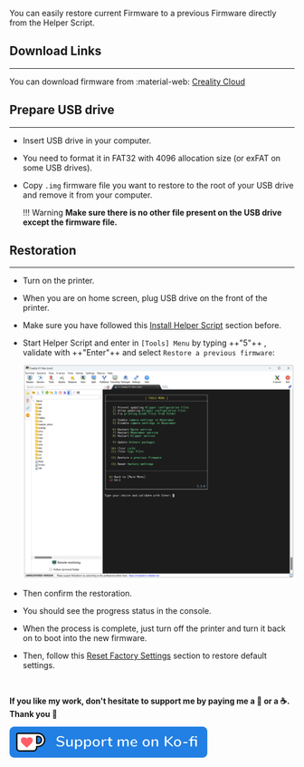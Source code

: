 You can easily restore current Firmware to a previous Firmware directly from the Helper Script.

## Download Links
<hr>

You can download firmware from :material-web: [Creality Cloud](https://www.crealitycloud.com/software-firmware/firmware/flagship-series)


## Prepare USB drive
<hr>

- Insert USB drive in your computer.

- You need to format it in FAT32 with 4096 allocation size (or exFAT on some USB drives).

- Copy `.img` firmware file you want to restore to the root of your USB drive and remove it from your computer.

    !!! Warning
        **Make sure there is no other file present on the USB drive except the firmware file.**


## Restoration
<hr>

- Turn on the printer.

- When you are on home screen, plug USB drive on the front of the printer.

- Make sure you have followed this <a href="../../helper-script/helper-script-installation">Install Helper Script</a> section before.

- Start Helper Script and enter in `[Tools] Menu` by typing ++"5"++ , validate with ++"Enter"++ and select `Restore a previous firmware`:

    <img width="900" src="../../assets/img/Creality-Helper-Script/Tools_Menu.png">

- Then confirm the restoration.

- You should see the progress status in the console.

- When the process is complete, just turn off the printer and turn it back on to boot into the new firmware.

- Then, follow this <a href="../../firmwares/reset-factory-settings">Reset Factory Settings</a> section to restore default settings.

<br />

**If you like my work, don't hesitate to support me by paying me a 🍺 or a ☕. Thank you 🙂**

<a href="https://ko-fi.com/guilouz" target="_blank"><img width="350" src="../../assets/img/home/Ko-fi.png"></a>
